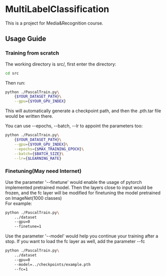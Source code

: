 # MultiLabelClassification
This is a project for Media&amp;Recognition course.

## Usage Guide

### Training from scratch
The working directory is src/, first enter the directory:
```Bash
cd src
```
Then run:
```Bash
python ./PascalTrain.py\
    {$YOUR_DATASET_PATH}\
    --gpu={$YOUR_GPU_INDEX}
```
This will automatically generate a checkpoint path, and then the .pth.tar file would be written there.

You can use --epochs, --batch, --lr to appoint the parameters too:
```Bash
python ./PascalTrain.py\
    {$YOUR_DATASET_PATH}\
    --gpu={$YOUR_GPU_INDEX}\
    --epochs={$MAX_TRAINING_EPOCH}\
    --batch={$BATCH_SIZE}\
    --lr={$LEARNING_RATE}
```

### Finetuning(May need Internet)
Use the parameter '--finetune' would enable the usage of pytorch implemented pretrained model. 
Then the layers close to input would be frozen, and the fc layer will be modified for finetuning the model pretrained on ImageNet(1000 classes)<br>
For example:
```Bash
python ./PascalTrain.py\
    ../dataset
    --gpu=0
    --finetune=1
```
Use the parameter '--model' would help you continue your training after a stop. If you want to load the fc layer as well, add the parameter --fc
```Bash
python ./PascalTrain.py\
    ../dataset
    --gpu=0
    --model=../checkpoints/example.pth
    --fc=1
``` 